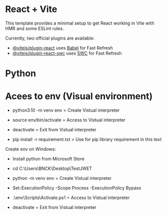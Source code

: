 # React + Vite

This template provides a minimal setup to get React working in Vite with HMR and some ESLint rules.

Currently, two official plugins are available:

- [@vitejs/plugin-react](https://github.com/vitejs/vite-plugin-react/blob/main/packages/plugin-react/README.md) uses [Babel](https://babeljs.io/) for Fast Refresh
- [@vitejs/plugin-react-swc](https://github.com/vitejs/vite-plugin-react-swc) uses [SWC](https://swc.rs/) for Fast Refresh


# Python
# Acees to env (Visual environment)
- python3.10 -m venv env = Create Vistual interpreter
- source env/bin/activate = Access to Vistual interpreter
- deactivate = Exit from Vistual interpreter

- pip install -r requirement.txt = Use for pip library requirement in this text


Create env on Windows:
- Install python from Microsoft Store

- cd C:\Users\BNCK\Desktop\TestJWET

- python -m venv env = Create Vistual interpreter

- Set-ExecutionPolicy -Scope Process -ExecutionPolicy Bypass

- .\env\Scripts\Activate.ps1 = Access to Vistual interpreter

- deactivate = Exit from Vistual interpreter